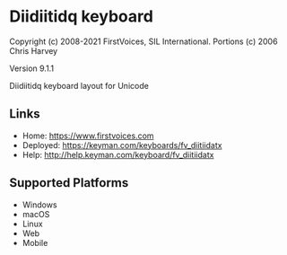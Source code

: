 Diidiitidq keyboard
======================

Copyright (c) 2008-2021 FirstVoices, SIL International. Portions (c) 2006 Chris Harvey

Version 9.1.1

Diidiitidq keyboard layout for Unicode

Links
-----

 * Home:     <https://www.firstvoices.com>
 * Deployed: <https://keyman.com/keyboards/fv_diitiidatx>
 * Help:     <http://help.keyman.com/keyboard/fv_diitiidatx>
 
Supported Platforms
-------------------

 * Windows
 * macOS
 * Linux
 * Web
 * Mobile

